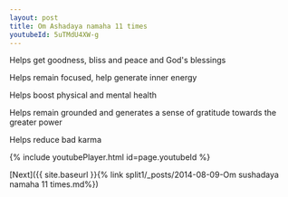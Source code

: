 ```yaml
---
layout: post
title: Om Ashadaya namaha 11 times
youtubeId: 5uTMdU4XW-g
---
```

 
 
Helps get goodness, bliss and peace and God's blessings
 
Helps remain focused, help generate inner energy 
 
Helps boost physical and mental health 
 
Helps remain grounded and generates a sense of gratitude towards the greater power 
 
Helps reduce bad karma
 
 
 
 


{% include youtubePlayer.html id=page.youtubeId %}
 
[Next]({{ site.baseurl }}{% link  split1/_posts/2014-08-09-Om sushadaya namaha 11 times.md%})
 
